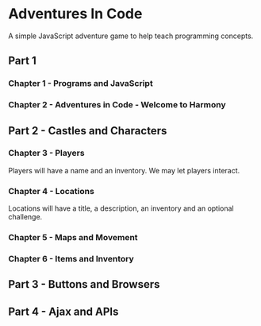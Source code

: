 # Adventures In Code
A simple JavaScript adventure game to help teach programming concepts.


## Part 1

### Chapter 1 - Programs and JavaScript

### Chapter 2 - Adventures in Code - Welcome to Harmony



## Part 2 - Castles and Characters

### Chapter 3 - Players
Players will have a name and an inventory. We may let players interact.

### Chapter 4 - Locations
Locations will have a title, a description, an inventory and an optional challenge.

### Chapter 5 - Maps and Movement

### Chapter 6 - Items and Inventory



## Part 3 - Buttons and Browsers



## Part 4 - Ajax and APIs

